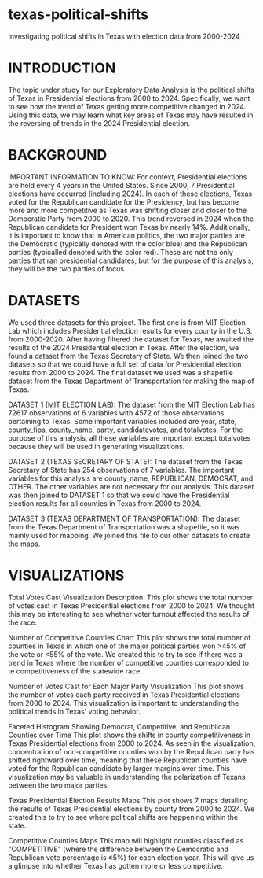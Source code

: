 # texas-political-shifts
Investigating political shifts in Texas with election data from 2000-2024

# INTRODUCTION
The topic under study for our Exploratory Data Analysis is the political shifts of Texas in Presidential elections from 2000 to 2024. Specifically, we want to see how the trend of Texas getting more competitive changed in 2024. Using this data, we may learn what key areas of Texas may have resulted in the reversing of trends in the 2024 Presidential election.

# BACKGROUND
IMPORTANT INFORMATION TO KNOW: For context, Presidential elections are held every 4 years in the United States. Since 2000, 7 Presidential elections have occurred (including 2024). In each of these elections, Texas voted for the Republican candidate for the Presidency, but has become more and more competitive as Texas was shifting closer and closer to the Democratic Party from 2000 to 2020. This trend reversed in 2024 when the Republican candidate for President won Texas by nearly 14%. Additionally, it is important to know that in American politics, the two major parties are the Democratic (typically denoted with the color blue) and the Republican parties (typicalled denoted with the color red). These are not the only parties that ran presidential candidates, but for the purpose of this analysis, they will be the two parties of focus.

# DATASETS
We used three datasets for this project. The first one is from MIT Election Lab which includes Presidential election results for every county in the U.S. from 2000-2020. After having filtered the dataset for Texas, we awaited the results of the 2024 Presidential election in Texas. After the election, we found a dataset from the Texas Secretary of State. We then joined the two datasets so that we could have a full set of data for Presidential election results from 2000 to 2024. The final dataset we used was a shapefile dataset from the Texas Department of Transportation for making the map of Texas.

DATASET 1 (MIT ELECTION LAB): The dataset from the MIT Election Lab has 72617 observations of 6 variables with 4572 of those observations pertaining to Texas. Some important variables included are year, state, county_fips, county_name, party, candidatevotes, and totalvotes. For the purpose of this analysis, all these variables are important except totalvotes because they will be used in generating visualizations.

DATASET 2 (TEXAS SECRETARY OF STATE): The dataset from the Texas Secretary of State has 254 observations of 7 variables. The important variables for this analysis are county_name, REPUBLICAN, DEMOCRAT, and OTHER. The other variables are not necessary for our analysis. This dataset was then joined to DATASET 1 so that we could have the Presidential election results for all counties in Texas from 2000 to 2024.

DATASET 3 (TEXAS DEPARTMENT OF TRANSPORTATION): The dataset from the Texas Department of Transportation was a shapefile, so it was mainly used for mapping. We joined this file to our other datasets to create the maps.

# VISUALIZATIONS
Total Votes Cast Visualization Description: 
This plot shows the total number of votes cast in Texas Presidential elections from 2000 to 2024. We thought this may be interesting to see whether voter turnout affected the results of the race.

Number of Competitive Counties Chart
This plot shows the total number of counties in Texas in which one of the major political parties won >45% of the vote or <55% of the vote. We created this to try to see if there was a trend in Texas where the number of competitive counties corresponded to te competitiveness of the statewide race.

Number of Votes Cast for Each Major Party Visualization
This plot shows the number of votes each party received in Texas Presidential elections from 2000 to 2024. This visualization is important to understanding the political trends in Texas' voting behavior.

Faceted Histogram Showing Democrat, Competitive, and Republican Counties over Time
This plot shows the shifts in county competitiveness in Texas Presidential elections from 2000 to 2024. As seen in the visualization, concentration of non-competitive counties won by the Republican party has shifted rightward over time, meaning that these Republican counties have voted for the Republican candidate by larger margins over time. This visualization may be valuable in understanding the polarization of Texans between the two major parties.

Texas Presidential Election Results Maps
This plot shows 7 maps detailing the results of Texas Presidential elections by county from 2000 to 2024. We created this to try to see where political shifts are happening within the state.

Competitive Counties Maps
This map will highlight counties classified as "COMPETITIVE" (where the difference between the Democratic and Republican vote percentage is ≤5%) for each election year. This will give us a glimpse into whether Texas has gotten more or less competitive.
